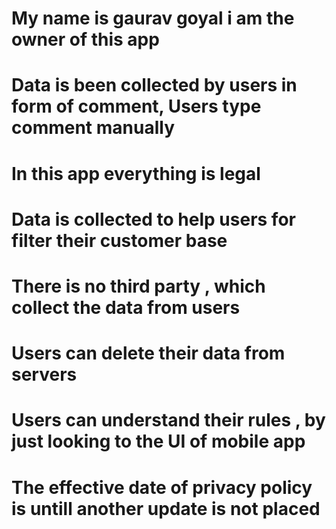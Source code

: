 <!DOCTYPE html>
<html lang="en">
  <head>
    <meta charset="UTF-8" />
    <meta http-equiv="X-UA-Compatible" content="IE=edge" />
    <meta name="viewport" content="width=device-width, initial-scale=1.0" />
    <title>PRIVACY POLICY OF KAPDAA-APP</title>
  </head>
 <body>
    <h1>My name is gaurav goyal i am the owner of this app</h1>
    <h1>Data is been collected by users in form of comment,  Users type comment manually </h1>
    <h1>In this app everything is legal</h1>
    <h1>Data is collected to help users for filter their customer base</h1>
    <h1>There is no third party , which collect the data from users</h1>
    <h1>Users can delete their data from servers</h1>
    <h1>
      Users can understand their rules , by just looking to the UI of mobile app
    </h1>
    <h1>
      The effective date of privacy policy is untill another update is not
      placed
    </h1>
  </body>
</html>
